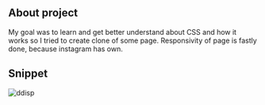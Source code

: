 ## About project
My goal was to learn and get better understand about CSS and how it works so I tried to create clone of some page.
Responsivity of page is fastly done, because instagram has own.

## Snippet

![ddisp](https://i.imgur.com/fl6DIsy.png)